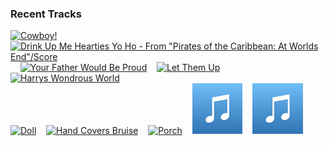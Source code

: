 ### Recent Tracks
[<img src='https://lastfm.freetls.fastly.net/i/u/300x300/6e01fdc62a3a4e488ee3909da9b744db.png' width='16%' height='16%' alt='Cowboy!'>](https://www.last.fm/music/randy%2bnewman/_/cowboy%2521)&nbsp;&nbsp;&nbsp;&nbsp;[<img src='https://lastfm.freetls.fastly.net/i/u/300x300/d36f66c8b7eda887062fb71d3a154511.png' width='16%' height='16%' alt='Drink Up Me Hearties Yo Ho - From "Pirates of the Caribbean: At Worlds End"/Score'>](https://www.last.fm/music/hans%2bzimmer/_/drink%2bup%2bme%2bhearties%2byo%2bho%2b-%2bfrom%2b%2522pirates%2bof%2bthe%2bcaribbean%253a%2bat%2bworld%2527s%2bend%2522%252fscore)&nbsp;&nbsp;&nbsp;&nbsp;[<img src='https://lastfm.freetls.fastly.net/i/u/300x300/1374faa338b33d8aa70dcb2fb395402c.png' width='16%' height='16%' alt='Your Father Would Be Proud'>](https://www.last.fm/music/michael%2bgiacchino/_/your%2bfather%2bwould%2bbe%2bproud)&nbsp;&nbsp;&nbsp;&nbsp;[<img src='https://lastfm.freetls.fastly.net/i/u/300x300/49821346514df81477549109aa3a69bf.png' width='16%' height='16%' alt='Let Them Up'>](https://www.last.fm/music/junkie%2bxl/_/let%2bthem%2bup)&nbsp;&nbsp;&nbsp;&nbsp;[<img src='https://lastfm.freetls.fastly.net/i/u/300x300/57718560833c49899c6e9978a692ea7a.png' width='16%' height='16%' alt='Harrys Wondrous World'>](https://www.last.fm/music/john%2bwilliams/_/harry%2527s%2bwondrous%2bworld)&nbsp;&nbsp;&nbsp;&nbsp;<br>[<img src='https://lastfm.freetls.fastly.net/i/u/300x300/b7e2a1de792348e5ac37525c53d772a9.png' width='16%' height='16%' alt='Doll'>](https://www.last.fm/music/rob/_/doll)&nbsp;&nbsp;&nbsp;&nbsp;[<img src='https://lastfm.freetls.fastly.net/i/u/300x300/44d470d009d24d658d0d2b2bcaa2bcd2.png' width='16%' height='16%' alt='Hand Covers Bruise'>](https://www.last.fm/music/trent%2breznor%2band%2batticus%2bross/_/hand%2bcovers%2bbruise)&nbsp;&nbsp;&nbsp;&nbsp;[<img src='https://lastfm.freetls.fastly.net/i/u/300x300/c10203bf00bf41a45e0a41f253c24b35.png' width='16%' height='16%' alt='Porch'>](https://www.last.fm/music/alan%2bsilvestri/_/porch)&nbsp;&nbsp;&nbsp;&nbsp;[<img src='https://github.com/atfinke/atfinke/blob/master/placeholder.jpeg?raw=true' width='16%' height='16%' alt='The Imperial March - From "Star Wars: The Empire Strikes Back"'>](https://www.last.fm/music/london%2bvoices/_/the%2bimperial%2bmarch%2b-%2bfrom%2b%2522star%2bwars%253a%2bthe%2bempire%2bstrikes%2bback%2522)&nbsp;&nbsp;&nbsp;&nbsp;[<img src='https://github.com/atfinke/atfinke/blob/master/placeholder.jpeg?raw=true' width='16%' height='16%' alt='End Titles (Fantastic Beasts and Where to Find Them)'>](https://www.last.fm/music/james%2bnewton%2bhoward/_/end%2btitles%2b%2528fantastic%2bbeasts%2band%2bwhere%2bto%2bfind%2bthem%2529)&nbsp;&nbsp;&nbsp;&nbsp;<br>